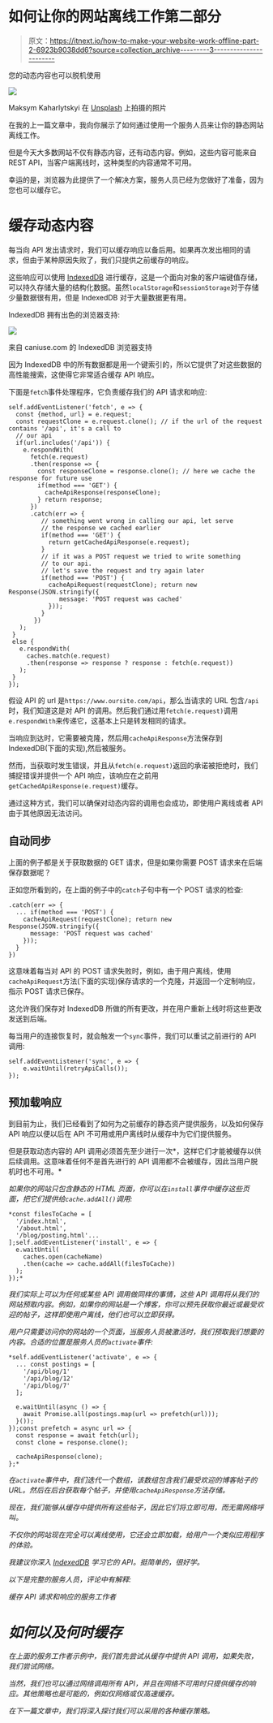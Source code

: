 # 如何让你的网站离线工作第二部分

> 原文：<https://itnext.io/how-to-make-your-website-work-offline-part-2-6923b9038dd6?source=collection_archive---------3----------------------->

您的动态内容也可以脱机使用

![](img/4300c6422729f9dcc352f453f459e19f.png)

Maksym Kaharlytskyi 在 [Unsplash](https://unsplash.com?utm_source=medium&utm_medium=referral) 上拍摄的照片

在我的上一篇文章中，我向你展示了如何通过使用一个服务人员来让你的静态网站离线工作。

但是今天大多数网站不仅有静态内容，还有动态内容。例如，这些内容可能来自 REST API，当客户端离线时，这种类型的内容通常不可用。

幸运的是，浏览器为此提供了一个解决方案，服务人员已经为您做好了准备，因为您也可以缓存它。

# 缓存动态内容

每当向 API 发出请求时，我们可以缓存响应以备后用。如果再次发出相同的请求，但由于某种原因失败了，我们只提供之前缓存的响应。

这些响应可以使用 [IndexedDB](https://developer.mozilla.org/en-US/docs/Web/API/IndexedDB_API) 进行缓存，这是一个面向对象的客户端键值存储，可以持久存储大量的结构化数据。虽然`localStorage`和`sessionStorage`对于存储少量数据很有用，但是 IndexedDB 对于大量数据更有用。

IndexedDB 拥有出色的浏览器支持:

![](img/20cd0be33c3c17973407bf9dfec66f46.png)

来自 caniuse.com 的 IndexedDB 浏览器支持

因为 IndexedDB 中的所有数据都是用一个键索引的，所以它提供了对这些数据的高性能搜索，这使得它非常适合缓存 API 响应。

下面是`fetch`事件处理程序，它负责缓存我们的 API 请求和响应:

```
self.addEventListener('fetch', e => {
  const {method, url} = e.request;
  const requestClone = e.request.clone(); // if the url of the request contains '/api', it's a call to 
  // our api
  if(url.includes('/api')) {
    e.respondWith(
      fetch(e.request)
      .then(response => {
        const responseClone = response.clone(); // here we cache the response for future use
        if(method === 'GET') {
          cacheApiResponse(responseClone);
        } return response;
      })
      .catch(err => {         
         // something went wrong in calling our api, let serve 
         // the response we cached earlier
         if(method === 'GET') {
           return getCachedApiResponse(e.request);
         }
         // if it was a POST request we tried to write something 
         // to our api.
         // let's save the request and try again later     
         if(method === 'POST') {
           cacheApiRequest(requestClone); return new Response(JSON.stringify({
              message: 'POST request was cached'
           }));
         }
       })
   );
 }
 else {
   e.respondWith(
     caches.match(e.request)
     .then(response => response ? response : fetch(e.request))
   );
 }
});
```

假设 API 的 url 是`https://www.oursite.com/api`，那么当请求的 URL 包含`/api`时，我们知道这是对 API 的调用。然后我们通过用`fetch(e.request)`调用`e.respondWith`来传递它，这基本上只是转发相同的请求。

当响应到达时，它需要被克隆，然后用`cacheApiResponse`方法保存到 IndexedDB(下面的实现),然后被服务。

然而，当获取时发生错误，并且从`fetch(e.request)`返回的承诺被拒绝时，我们捕捉错误并提供一个 API 响应，该响应在之前用`getCachedApiResponse(e.request)`缓存。

通过这种方式，我们可以确保对动态内容的调用也会成功，即使用户离线或者 API 由于其他原因无法访问。

## 自动同步

上面的例子都是关于获取数据的 GET 请求，但是如果你需要 POST 请求来在后端保存数据呢？

正如您所看到的，在上面的例子中的`catch`子句中有一个 POST 请求的检查:

```
.catch(err => {
  ... if(method === 'POST') {
    cacheApiRequest(requestClone); return new Response(JSON.stringify({
      message: 'POST request was cached'
    }));
  }
})
```

这意味着每当对 API 的 POST 请求失败时，例如，由于用户离线，使用`cacheApiRequest`方法(下面的实现)保存请求的一个克隆，并返回一个定制响应，指示 POST 请求已保存。

这允许我们保存对 IndexedDB 所做的所有更改，并在用户重新上线时将这些更改发送到后端。

每当用户的连接恢复时，就会触发一个`sync`事件，我们可以重试之前进行的 API 调用:

```
self.addEventListener('sync', e => {
    e.waitUntil(retryApiCalls());
});
```

## 预加载响应

到目前为止，我们已经看到了如何为之前缓存的静态资产提供服务，以及如何保存 API 响应以便以后在 API 不可用或用户离线时从缓存中为它们提供服务。

但是获取动态内容的 API 调用必须首先至少进行一次*，这样它们才能被缓存以供后续调用。这意味着任何不是首先进行的 API 调用都不会被缓存，因此当用户脱机时也不可用。*

*如果你的网站只包含静态的 HTML 页面，你可以在`install`事件中缓存这些页面，把它们提供给`cache.addAll()`调用:*

```
*const filesToCache = [
  '/index.html',
  '/about.html',
  '/blog/posting.html'...
];self.addEventListener('install', e => {
  e.waitUntil(
    caches.open(cacheName)
    .then(cache => cache.addAll(filesToCache))
  );
});*
```

*我们实际上可以为任何或某些 API 调用做同样的事情，这些 API 调用将从我们的网站预取内容。例如，如果你的网站是一个博客，你可以预先获取你最近或最受欢迎的帖子，这样即使用户离线，他们也可以立即获得。*

*用户只需要访问你的网站的一个页面，当服务人员被激活时，我们预取我们想要的内容。合适的位置是服务人员的`activate`事件:*

```
*self.addEventListener('activate', e => {
  ... const postings = [
    '/api/blog/1'
    '/api/blog/12'
    '/api/blog/7'
  ];

  e.waitUntil(async () => {
    await Promise.all(postings.map(url => prefetch(url)));
  }());
});const prefetch = async url => {
  const response = await fetch(url);
  const clone = response.clone();

  cacheApiResponse(clone);
};*
```

*在`activate`事件中，我们迭代一个数组，该数组包含我们最受欢迎的博客帖子的 URL。然后在后台获取每个帖子，并使用`cacheApiResponse`方法存储。*

*现在，我们能够从缓存中提供所有这些帖子，因此它们将立即可用，而无需网络呼叫。*

*不仅你的网站现在完全可以离线使用，它还会立即加载，给用户一个类似应用程序的体验。*

*我建议你深入 [IndexedDB](https://developer.mozilla.org/en-US/docs/Web/API/IndexedDB_API) 学习它的 API。挺简单的，很好学。*

*以下是完整的服务人员，评论中有解释:*

*缓存 API 请求和响应的服务工作者*

# *如何以及何时缓存*

*在上面的服务工作者示例中，我们首先尝试从缓存中提供 API 调用，如果失败，我们尝试网络。*

*当然，我们也可以通过网络调用所有 API，并且在网络不可用时只提供缓存的响应。其他策略也是可能的，例如仅网络或仅高速缓存。*

*在下一篇文章中，我们将深入探讨我们可以采用的各种缓存策略。*